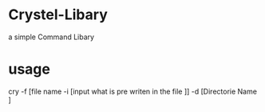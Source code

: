 # Crystel-Libary
a simple Command Libary 

# usage

cry -f [file name -i [input what is pre writen in the file ]] -d [Directorie Name ]

